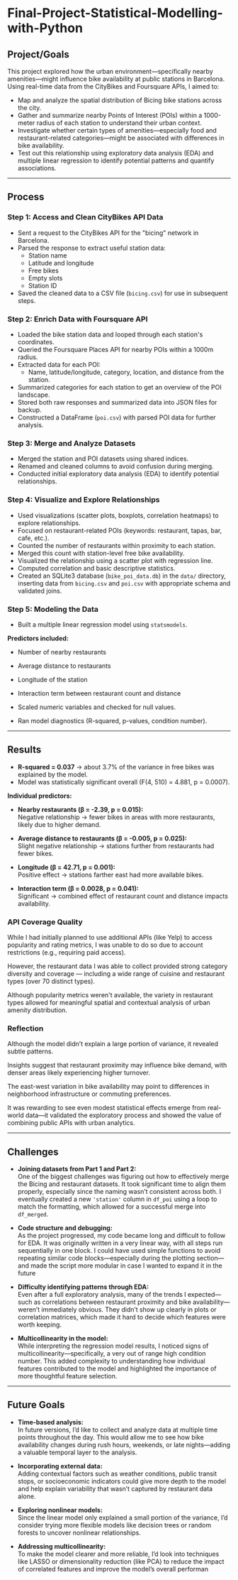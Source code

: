 # Final-Project-Statistical-Modelling-with-Python

## Project/Goals

This project explored how the urban environment—specifically nearby amenities—might influence bike availability at public stations in Barcelona. Using real-time data from the CityBikes and Foursquare APIs, I aimed to:

- Map and analyze the spatial distribution of Bicing bike stations across the city.
- Gather and summarize nearby Points of Interest (POIs) within a 1000-meter radius of each station to understand their urban context.
- Investigate whether certain types of amenities—especially food and restaurant-related categories—might be associated with differences in bike availability.
- Test out this relationship using exploratory data analysis (EDA) and multiple linear regression to identify potential patterns and quantify associations.
---

## Process

### Step 1: Access and Clean CityBikes API Data

- Sent a request to the CityBikes API for the "bicing" network in Barcelona.
- Parsed the response to extract useful station data:
  - Station name
  - Latitude and longitude
  - Free bikes
  - Empty slots
  - Station ID
- Saved the cleaned data to a CSV file (`bicing.csv`) for use in subsequent steps.

### Step 2: Enrich Data with Foursquare API

- Loaded the bike station data and looped through each station's coordinates.
- Queried the Foursquare Places API for nearby POIs within a 1000m radius.
- Extracted data for each POI:
  - Name, latitude/longitude, category, location, and distance from the station.
- Summarized categories for each station to get an overview of the POI landscape.
- Stored both raw responses and summarized data into JSON files for backup.
- Constructed a DataFrame (`poi.csv`) with parsed POI data for further analysis.

### Step 3: Merge and Analyze Datasets

- Merged the station and POI datasets using shared indices.
- Renamed and cleaned columns to avoid confusion during merging.
- Conducted initial exploratory data analysis (EDA) to identify potential relationships.

### Step 4: Visualize and Explore Relationships

- Used visualizations (scatter plots, boxplots, correlation heatmaps) to explore relationships.
- Focused on restaurant-related POIs (keywords: restaurant, tapas, bar, cafe, etc.).
- Counted the number of restaurants within proximity to each station.
- Merged this count with station-level free bike availability.
- Visualized the relationship using a scatter plot with regression line.
- Computed correlation and basic descriptive statistics.
- Created an SQLite3 database (`bike_poi_data.db`) in the `data/` directory, inserting data from `bicing.csv` and `poi.csv` with appropriate schema and validated joins.

### Step 5: Modeling the Data

- Built a multiple linear regression model using `statsmodels`.

**Predictors included:**

- Number of nearby restaurants  
- Average distance to restaurants  
- Longitude of the station  
- Interaction term between restaurant count and distance  

- Scaled numeric variables and checked for null values.
- Ran model diagnostics (R-squared, p-values, condition number).

---

## Results

- **R-squared = 0.037** → about 3.7% of the variance in free bikes was explained by the model.
- Model was statistically significant overall (F(4, 510) = 4.881, p = 0.0007).

**Individual predictors:**

- **Nearby restaurants (β = -2.39, p = 0.015):**  
  Negative relationship → fewer bikes in areas with more restaurants, likely due to higher demand.

- **Average distance to restaurants (β = -0.005, p = 0.025):**  
  Slight negative relationship → stations further from restaurants had fewer bikes.

- **Longitude (β = 42.71, p = 0.001):**  
  Positive effect → stations farther east had more available bikes.

- **Interaction term (β = 0.0028, p = 0.041):**  
  Significant → combined effect of restaurant count and distance impacts availability.

### API Coverage Quality

While I had initially planned to use additional APIs (like Yelp) to access popularity and rating metrics, I was unable to do so due to account restrictions (e.g., requiring paid access).

However, the restaurant data I was able to collect provided strong category diversity and coverage — including a wide range of cuisine and restaurant types (over 70 distinct types).

Although popularity metrics weren't available, the variety in restaurant types allowed for meaningful spatial and contextual analysis of urban amenity distribution.

### Reflection

Although the model didn’t explain a large portion of variance, it revealed subtle patterns.

Insights suggest that restaurant proximity may influence bike demand, with denser areas likely experiencing higher turnover.

The east-west variation in bike availability may point to differences in neighborhood infrastructure or commuting preferences.

It was rewarding to see even modest statistical effects emerge from real-world data—it validated the exploratory process and showed the value of combining public APIs with urban analytics.

---

## Challenges

- **Joining datasets from Part 1 and Part 2:**  
  One of the biggest challenges was figuring out how to effectively merge the Bicing and restaurant datasets. It took significant time to align them properly, especially since the naming wasn’t consistent across both. I eventually created a new `'station'` column in `df_poi` using a loop to match the formatting, which allowed for a successful merge into `df_merged`.

- **Code structure and debugging:**  
  As the project progressed, my code became long and difficult to follow for EDA. It was originally written in a very linear way, with all steps run sequentially in one block. I could have used simple functions to avoid repeating similar code blocks—especially during the plotting section—and made the script more modular in case I wanted to expand it in the future

- **Difficulty identifying patterns through EDA:**  
  Even after a full exploratory analysis, many of the trends I expected—such as correlations between restaurant proximity and bike availability—weren’t immediately obvious. They didn’t show up clearly in plots or correlation matrices, which made it hard to decide which features were worth keeping.

- **Multicollinearity in the model:**  
  While interpreting the regression model results, I noticed signs of multicollinearity—specifically, a very out of range high condition number. This added complexity to understanding how individual features contributed to the model and highlighted the importance of more thoughtful feature selection.

---

## Future Goals

- **Time-based analysis:**  
  In future versions, I’d like to collect and analyze data at multiple time points throughout the day. This would allow me to see how bike availability changes during rush hours, weekends, or late nights—adding a valuable temporal layer to the analysis.

- **Incorporating external data:**  
  Adding contextual factors such as weather conditions, public transit stops, or socioeconomic indicators could give more depth to the model and help explain variability that wasn’t captured by restaurant data alone. 

- **Exploring nonlinear models:**  
  Since the linear model only explained a small portion of the variance, I’d consider trying more flexible models like decision trees or random forests to uncover nonlinear relationships.

- **Addressing multicollinearity:**  
  To make the model clearer and more reliable, I’d look into techniques like LASSO or dimensionality reduction (like PCA) to reduce the impact of correlated features and improve the model’s overall performan
